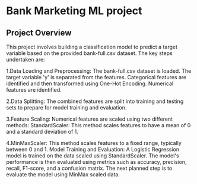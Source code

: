 # Bank  Marketing ML project
## Project Overview
This project involves building a classification model to predict a target variable based on the provided bank-full.csv dataset. The key steps undertaken are:

1.Data Loading and Preprocessing: The bank-full.csv dataset is loaded. The target variable 'y' is separated from the features. Categorical features are identified and then transformed using One-Hot Encoding. Numerical features are identified.

2.Data Splitting: The combined features are split into training and testing sets to prepare for model training and evaluation.

3.Feature Scaling: Numerical features are scaled using two different methods:
StandardScaler: This method scales features to have a mean of 0 and a standard deviation of 1.

4.MinMaxScaler: This method scales features to a fixed range, typically between 0 and 1.
Model Training and Evaluation: A Logistic Regression model is trained on the data scaled using StandardScaler. The model's performance is then evaluated using metrics such as accuracy, precision, recall, F1-score, and a confusion matrix. The next planned step is to evaluate the model using MinMax scaled data.
